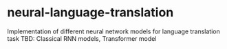 # neural-language-translation
Implementation of different neural network models for language translation task
TBD: Classical RNN models, Transformer model
